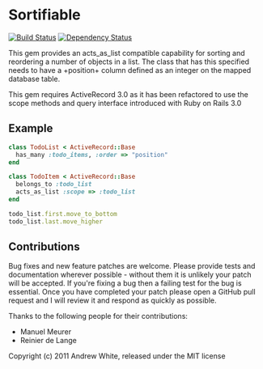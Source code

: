 Sortifiable
===========

[![Build Status][build]][travis] [![Dependency Status][depends]][gemnasium]

This gem provides an acts_as_list compatible capability for sorting
and reordering a number of objects in a list. The class that has this
specified needs to have a +position+ column defined as an integer on
the mapped database table.

This gem requires ActiveRecord 3.0 as it has been refactored to use
the scope methods and query interface introduced with Ruby on Rails 3.0

Example
-------

``` ruby
class TodoList < ActiveRecord::Base
  has_many :todo_items, :order => "position"
end

class TodoItem < ActiveRecord::Base
  belongs_to :todo_list
  acts_as_list :scope => :todo_list
end

todo_list.first.move_to_bottom
todo_list.last.move_higher
```

Contributions
-------------

Bug fixes and new feature patches are welcome. Please provide tests and
documentation wherever possible - without them it is unlikely your patch
will be accepted. If you're fixing a bug then a failing test for the bug
is essential. Once you have completed your patch please open a GitHub
pull request and I will review it and respond as quickly as possible.

Thanks to the following people for their contributions:

* Manuel Meurer
* Reinier de Lange

Copyright (c) 2011 Andrew White, released under the MIT license

[build]: https://secure.travis-ci.org/pixeltrix/sortifiable.png
[travis]: http://travis-ci.org/pixeltrix/sortifiable
[depends]: https://gemnasium.com/pixeltrix/sortifiable.png?travis
[gemnasium]: https://gemnasium.com/pixeltrix/sortifiable
